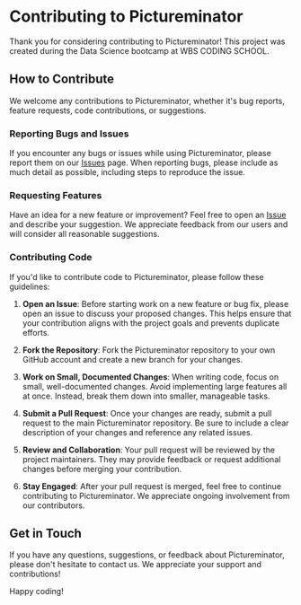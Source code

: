 # Contributing to Pictureminator

Thank you for considering contributing to Pictureminator! This project was created during the Data Science bootcamp at WBS CODING SCHOOL.

## How to Contribute

We welcome any contributions to Pictureminator, whether it's bug reports, feature requests, code contributions, or suggestions.

### Reporting Bugs and Issues

If you encounter any bugs or issues while using Pictureminator, please report them on our [Issues](https://github.com/yourusername/Pictureminator/issues) page. When reporting bugs, please include as much detail as possible, including steps to reproduce the issue.

### Requesting Features

Have an idea for a new feature or improvement? Feel free to open an [Issue](https://github.com/yourusername/Pictureminator/issues) and describe your suggestion. We appreciate feedback from our users and will consider all reasonable suggestions.

### Contributing Code

If you'd like to contribute code to Pictureminator, please follow these guidelines:

1. **Open an Issue**: Before starting work on a new feature or bug fix, please open an issue to discuss your proposed changes. This helps ensure that your contribution aligns with the project goals and prevents duplicate efforts.

2. **Fork the Repository**: Fork the Pictureminator repository to your own GitHub account and create a new branch for your changes.

3. **Work on Small, Documented Changes**: When writing code, focus on small, well-documented changes. Avoid implementing large features all at once. Instead, break them down into smaller, manageable tasks.

4. **Submit a Pull Request**: Once your changes are ready, submit a pull request to the main Pictureminator repository. Be sure to include a clear description of your changes and reference any related issues.

5. **Review and Collaboration**: Your pull request will be reviewed by the project maintainers. They may provide feedback or request additional changes before merging your contribution.

6. **Stay Engaged**: After your pull request is merged, feel free to continue contributing to Pictureminator. We appreciate ongoing involvement from our contributors.

## Get in Touch

If you have any questions, suggestions, or feedback about Pictureminator, please don't hesitate to contact us. We appreciate your support and contributions!

Happy coding!
